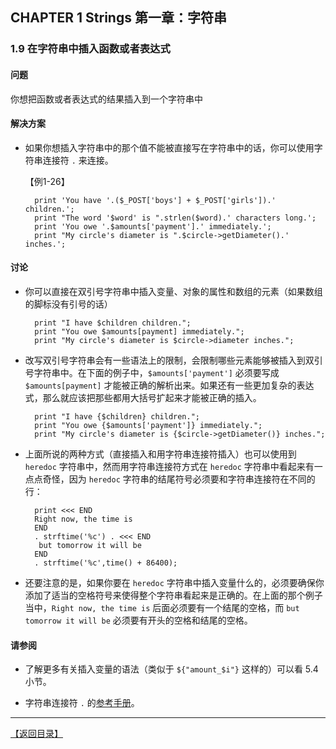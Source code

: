 ## CHAPTER 1 Strings 第一章：字符串 

### 1.9 在字符串中插入函数或者表达式

#### 问题

你想把函数或者表达式的结果插入到一个字符串中

#### 解决方案

- 如果你想插入字符串中的那个值不能被直接写在字符串中的话，你可以使用字符串连接符 `.` 来连接。 

	【例1-26】

		print 'You have '.($_POST['boys'] + $_POST['girls']).' children.';
		print "The word '$word' is ".strlen($word).' characters long.';
		print 'You owe '.$amounts['payment'].' immediately.';
		print "My circle's diameter is ".$circle->getDiameter().' inches.';


#### 讨论

- 你可以直接在双引号字符串中插入变量、对象的属性和数组的元素（如果数组的脚标没有引号的话） 

		print "I have $children children.";
		print "You owe $amounts[payment] immediately.";
		print "My circle's diameter is $circle->diameter inches.";

- 改写双引号字符串会有一些语法上的限制，会限制哪些元素能够被插入到双引号字符串中。在下面的例子中，`$amounts['payment']` 必须要写成 `$amounts[payment]` 才能被正确的解析出来。如果还有一些更加复杂的表达式，那么就应该把那些都用大括号扩起来才能被正确的插入。

		print "I have {$children} children.";
		print "You owe {$amounts['payment']} immediately.";
		print "My circle's diameter is {$circle->getDiameter()} inches.";

- 上面所说的两种方式（直接插入和用字符串连接符插入）也可以使用到 `heredoc` 字符串中，然而用字符串连接符方式在 `heredoc` 字符串中看起来有一点点奇怪，因为 `heredoc` 字符串的结尾符号必须要和字符串连接符在不同的行：

		print <<< END
		Right now, the time is
		END
		. strftime('%c') . <<< END
		 but tomorrow it will be
		END
		. strftime('%c',time() + 86400);

- 还要注意的是，如果你要在 `heredoc` 字符串中插入变量什么的，必须要确保你添加了适当的空格符号来使得整个字符串看起来是正确的。在上面的那个例子当中，`Right now, the time is` 后面必须要有一个结尾的空格，而 `but tomorrow it will be` 必须要有开头的空格和结尾的空格。

#### 请参阅

- 了解更多有关插入变量的语法（类似于 `${"amount_$i"}` 这样的）可以看 5.4 小节。

- 字符串连接符 `.` 的[参考手册](http://php.net/manual/zh/language.operators.string.php)。


----------


[【返回目录】](/README.md)